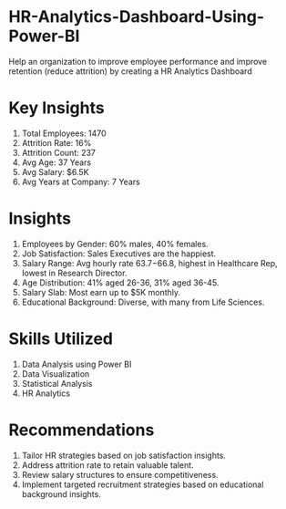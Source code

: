 # HR-Analytics-Dashboard-Using-Power-BI
Help an organization to improve employee performance and improve retention (reduce attrition) by creating a HR Analytics Dashboard

# Key Insights
1. Total Employees: 1470
2. Attrition Rate: 16%
3. Attrition Count: 237
4. Avg Age: 37 Years
5. Avg Salary: $6.5K
6. Avg Years at Company: 7 Years

# Insights
1. Employees by Gender: 60% males, 40% females.
2. Job Satisfaction: Sales Executives are the happiest.
3. Salary Range: Avg hourly rate $63.7-$66.8, highest in Healthcare Rep, lowest in Research Director.
4. Age Distribution: 41% aged 26-36, 31% aged 36-45.
5. Salary Slab: Most earn up to $5K monthly.
6. Educational Background: Diverse, with many from Life Sciences.

# Skills Utilized
1. Data Analysis using Power BI
2. Data Visualization
3. Statistical Analysis
4. HR Analytics

# Recommendations
1. Tailor HR strategies based on job satisfaction insights.
2. Address attrition rate to retain valuable talent.
3. Review salary structures to ensure competitiveness.
4. Implement targeted recruitment strategies based on educational background insights.
 
